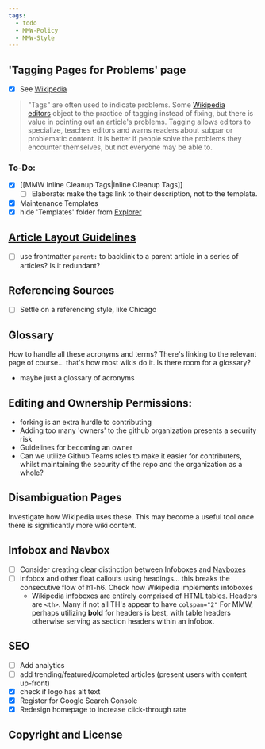 ```yaml
---
tags:
  - todo
  - MMW-Policy
  - MMW-Style
---
```


## 'Tagging Pages for Problems' page

- [x] See [Wikipedia](https://en.m.wikipedia.org/wiki/Wikipedia:Tagging_pages_for_problems)

> "Tags" are often used to indicate problems. Some [Wikipedia editors](https://en.m.wikipedia.org/wiki/Wikipedia:Wikipedians "Wikipedia:Wikipedians") object to the practice of tagging instead of fixing, but there is value in pointing out an article's problems. Tagging allows editors to specialize, teaches editors and warns readers about subpar or problematic content. It is better if people solve the problems they encounter themselves, but not everyone may be able to.

### To-Do:

- [x] [[MMW Inline Cleanup Tags|Inline Cleanup Tags]]
	- [ ] Elaborate: make the tags link to their description, not to the template.
- [x] Maintenance Templates
- [x] hide 'Templates' folder from [Explorer](https://quartz.jzhao.xyz/features/explorer)

## [Article Layout Guidelines](https://morrowind-modding.github.io/MMW-Design--and--Planning/Manual-of-Style---36-Sermons-of-MMW/Article-Layout-Guidelines)

- [ ] use frontmatter `parent:` to backlink to a parent article in a series of articles? Is it redundant?

## Referencing Sources

- [ ] Settle on a referencing style, like Chicago

## Glossary

How to handle all these acronyms and terms? There's linking to the relevant page of course... that's how most wikis do it. Is there room for a glossary?

- maybe just a glossary of acronyms

## Editing and Ownership Permissions:

- forking is an extra hurdle to contributing
- Adding too many 'owners' to the github organization presents a security risk
- Guidelines for becoming an owner
- Can we utilize Github Teams roles to make it easier for contributers, whilst maintaining the security of the repo and the organization as a whole?

## Disambiguation Pages

Investigate how Wikipedia uses these. This may become a useful tool once there is significantly more wiki content.

## Infobox and Navbox

- [ ] Consider creating clear distinction between Infoboxes and [Navboxes](https://en.wikipedia.org/wiki/Wikipedia:Navigation_template)
- [ ] infobox and other float callouts using headings... this breaks the consecutive flow of h1-h6. Check how Wikipedia implements infoboxes
	- Wikipedia infoboxes are entirely comprised of HTML tables. Headers are `<th>`. Many if not all TH's appear to have `colspan="2"` For MMW, perhaps utilizing **bold** for headers is best, with table headers otherwise serving as section headers within an infobox.

## SEO

- [ ] Add analytics
- [ ] add trending/featured/completed articles (present users with content up-front)
- [x] check if logo has alt text
- [x] Register for Google Search Console
- [x] Redesign homepage to increase click-through rate

## Copyright and License